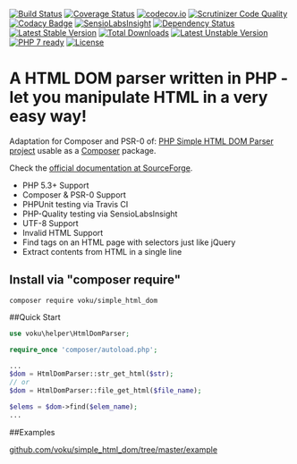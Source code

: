 [![Build Status](https://travis-ci.org/voku/simple_html_dom.svg?branch=master)](https://travis-ci.org/voku/simple_html_dom)
[![Coverage Status](https://coveralls.io/repos/github/voku/simple_html_dom/badge.svg?branch=master)](https://coveralls.io/github/voku/simple_html_dom?branch=master)
[![codecov.io](http://codecov.io/github/voku/simple_html_dom/coverage.svg?branch=master)](http://codecov.io/github/voku/simple_html_dom?branch=master)
[![Scrutinizer Code Quality](https://scrutinizer-ci.com/g/voku/simple_html_dom/badges/quality-score.png?b=master)](https://scrutinizer-ci.com/g/voku/simple_html_dom/?branch=master)
[![Codacy Badge](https://www.codacy.com/project/badge/3290fdc35c8f49ad9abdf053582466eb)](https://www.codacy.com/app/voku/simple_html_dom)
[![SensioLabsInsight](https://insight.sensiolabs.com/projects/be3e4851-272f-4499-9fc4-4b2704a43301/mini.png)](https://insight.sensiolabs.com/projects/be3e4851-272f-4499-9fc4-4b2704a43301)
[![Dependency Status](https://www.versioneye.com/php/voku:simple_html_dom/dev-master/badge.svg)](https://www.versioneye.com/php/voku:simple_html_dom/dev-master)
[![Latest Stable Version](https://poser.pugx.org/voku/simple_html_dom/v/stable)](https://packagist.org/packages/voku/simple_html_dom) [![Total Downloads](https://poser.pugx.org/voku/simple_html_dom/downloads)](https://packagist.org/packages/voku/simple_html_dom) [![Latest Unstable Version](https://poser.pugx.org/voku/simple_html_dom/v/unstable)](https://packagist.org/packages/voku/simple_html_dom) 
[![PHP 7 ready](http://php7ready.timesplinter.ch/voku/simple_html_dom/badge.svg)](https://travis-ci.org/voku/simple_html_dom)
[![License](https://poser.pugx.org/voku/simple_html_dom/license)](https://packagist.org/packages/voku/simple_html_dom)



A HTML DOM parser written in PHP - let you manipulate HTML in a very easy way!
===============

Adaptation for Composer and PSR-0 of: [PHP Simple HTML DOM Parser project](http://simplehtmldom.sourceforge.net/) usable as a [Composer](http://getcomposer.org/) package.

Check the [official documentation at SourceForge](http://simplehtmldom.sourceforge.net/manual.htm).

- PHP 5.3+ Support
- Composer & PSR-0 Support
- PHPUnit testing via Travis CI
- PHP-Quality testing via SensioLabsInsight
- UTF-8 Support
- Invalid HTML Support
- Find tags on an HTML page with selectors just like jQuery
- Extract contents from HTML in a single line


## Install via "composer require"

```shell
composer require voku/simple_html_dom
```

##Quick Start

```php
use voku\helper\HtmlDomParser;

require_once 'composer/autoload.php';

...
$dom = HtmlDomParser::str_get_html($str);
// or 
$dom = HtmlDomParser::file_get_html($file_name);

$elems = $dom->find($elem_name);
...

```

##Examples

[github.com/voku/simple_html_dom/tree/master/example](https://github.com/voku/simple_html_dom/tree/master/example)
